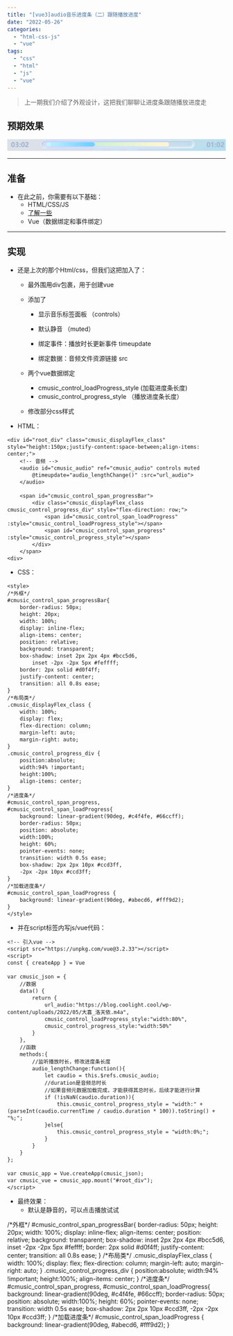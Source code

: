 ```yaml
---
title: "[vue3]audio音乐进度条（二）跟随播放进度"
date: "2022-05-26"
categories: 
  - "html-css-js"
  - "vue"
tags: 
  - "css"
  - "html"
  - "js"
  - "vue"
---
```


> 上一期我们介绍了外观设计，这把我们聊聊让进度条跟随播放进度走

## 预期效果

![](images/progress.gif)

* * *

## 准备

- 在此之前，你需要有以下基础：
    - HTML/CSS/JS
    - [了解一些<audio>标签的属性和事件](https://blog.coolight.cool/htmlaudio%e9%9f%b3%e9%a2%91%e6%a0%87%e7%ad%be%e7%9a%84%e5%b1%9e%e6%80%a7%e5%92%8c%e4%ba%8b%e4%bb%b6/)
    - Vue（数据绑定和事件绑定）

* * *

## 实现

- 还是上次的那个Html/css，但我们这把加入了：
    
    - 最外围用div包裹，用于创建vue
    - 添加了<audio>
        
        - 显示音乐标签面板 （controls）
        - 默认静音 （muted）
        - 绑定事件：播放时长更新事件 timeupdate
        
        - 绑定数据：音频文件资源链接 src
    
    - 两个vue数据绑定
        - cmusic\_control\_loadProgress\_style (加载进度条长度)
        - cmusic\_control\_progress\_style （播放进度条长度）
    - 修改部分css样式
- HTML：

```
<div id="root_div" class="cmusic_displayFlex_class" style="height:150px;justify-content:space-between;align-items: center;">
    <!-- 音频 -->
    <audio id="cmusic_audio" ref="cmusic_audio" controls muted
        @timeupdate="audio_lengthChange()" :src="url_audio">
    </audio>

    <span id="cmusic_control_span_progressBar">
        <div class="cmusic_displayFlex_class cmusic_control_progress_div" style="flex-direction: row;">
            <span id="cmusic_control_span_loadProgress" :style="cmusic_control_loadProgress_style"></span>
            <span id="cmusic_control_span_progress" :style="cmusic_control_progress_style"></span>
        </div>
    </span>
<div>
```

- CSS：

```
<style>
/*外框*/
#cmusic_control_span_progressBar{
    border-radius: 50px;
    height: 20px;
    width: 100%;
    display: inline-flex;
    align-items: center;
    position: relative;
    background: transparent;
    box-shadow: inset 2px 2px 4px #bcc5d6,
        inset -2px -2px 5px #feffff;
    border: 2px solid #d0f4ff;
    justify-content: center;
    transition: all 0.8s ease;
}
/*布局类*/
.cmusic_displayFlex_class {
    width: 100%;
    display: flex;
    flex-direction: column;
    margin-left: auto;
    margin-right: auto;
}
.cmusic_control_progress_div {
    position:absolute;
    width:94% !important;
    height:100%;
    align-items: center;
}
/*进度条*/
#cmusic_control_span_progress,
#cmusic_control_span_loadProgress{
    background: linear-gradient(90deg, #c4f4fe, #66ccff);
    border-radius: 50px;
    position: absolute;
    width:100%;
    height: 60%;
    pointer-events: none;
    transition: width 0.5s ease;
    box-shadow: 2px 2px 10px #ccd3ff,
    -2px -2px 10px #ccd3ff;
}
/*加载进度条*/
#cmusic_control_span_loadProgress {
    background: linear-gradient(90deg, #abecd6, #fff9d2);
}
</style>
```

- 并在script标签内写js/vue代码：

```
<!-- 引入vue -->
<script src="https://unpkg.com/vue@3.2.33"></script>
<script>
const { createApp } = Vue

var cmusic_json = {
    //数据
    data() {
        return {
            url_audio:"https://blog.coolight.cool/wp-content/uploads/2022/05/大喜_洛天依.m4a",
            cmusic_control_loadProgress_style:"width:80%",
            cmusic_control_progress_style:"width:50%"
        }
    },
    //函数
    methods:{
        //监听播放时长，修改进度条长度
        audio_lengthChange:function(){
            let caudio = this.$refs.cmusic_audio;
            //duration是音频总时长
            //如果音频元数据加载完成，才能获得其总时长，后续才能进行计算
            if (!isNaN(caudio.duration)){
                this.cmusic_control_progress_style = "width:" + (parseInt(caudio.currentTime / caudio.duration * 100)).toString() + "%;";
            }else{
                this.cmusic_control_progress_style = "width:0%;";
            }
        }
    }
};

var cmusic_app = Vue.createApp(cmusic_json);
var cmusic_vue = cmusic_app.mount("#root_div");
</script>
```

- 最终效果：
    - 默认是静音的，可以点击播放试试

/\*外框\*/ #cmusic\_control\_span\_progressBar{ border-radius: 50px; height: 20px; width: 100%; display: inline-flex; align-items: center; position: relative; background: transparent; box-shadow: inset 2px 2px 4px #bcc5d6, inset -2px -2px 5px #feffff; border: 2px solid #d0f4ff; justify-content: center; transition: all 0.8s ease; } /\*布局类\*/ .cmusic\_displayFlex\_class { width: 100%; display: flex; flex-direction: column; margin-left: auto; margin-right: auto; } .cmusic\_control\_progress\_div { position:absolute; width:94% !important; height:100%; align-items: center; } /\*进度条\*/ #cmusic\_control\_span\_progress, #cmusic\_control\_span\_loadProgress{ background: linear-gradient(90deg, #c4f4fe, #66ccff); border-radius: 50px; position: absolute; width:100%; height: 60%; pointer-events: none; transition: width 0.5s ease; box-shadow: 2px 2px 10px #ccd3ff, -2px -2px 10px #ccd3ff; } /\*加载进度条\*/ #cmusic\_control\_span\_loadProgress { background: linear-gradient(90deg, #abecd6, #fff9d2); }

<script src="https://unpkg.com/vue@3.2.33"></script>

<script>const { createApp } = Vue <div></div> var cmusic_json = { //数据 data() { return { url_audio:"https://blog.coolight.cool/wp-content/uploads/2022/05/大喜_洛天依.m4a", cmusic_control_loadProgress_style:"width:80%", cmusic_control_progress_style:"width:50%" } }, //函数 methods:{ //监听播放时长，修改进度条长度 audio_lengthChange:function(){ let caudio = this.$refs.cmusic_audio; //duration是音频总时长 //如果音频元数据加载完成，才能获得其总时长，后续才能进行计算 if (!isNaN(caudio.duration)){ this.cmusic_control_progress_style = "width:" + (parseInt(caudio.currentTime / caudio.duration * 100)).toString() + "%;"; }else{ this.cmusic_control_progress_style = "width:0%;"; } } } }; <div></div> var cmusic_app = Vue.createApp(cmusic_json); var cmusic_vue = cmusic_app.mount("#root_div");</script>
